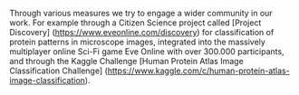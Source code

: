 Through various measures we try to engage a wider community in our work. For example through a Citizen Science project called [Project Discovery] (https://www.eveonline.com/discovery) for classification of protein patterns in microscope images, integrated into the massively multiplayer online Sci-Fi game Eve Online with over 300.000 participants, and through the Kaggle Challenge [Human Protein Atlas Image Classification Challenge] (https://www.kaggle.com/c/human-protein-atlas-image-classification).
